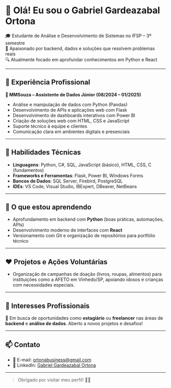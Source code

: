 # 👋 Olá! Eu sou o Gabriel Gardeazabal Ortona

🎓 Estudante de Análise e Desenvolvimento de Sistemas no IFSP – 3º semestre  
🚀 Apaixonado por backend, dados e soluções que resolvem problemas reais  
🔍 Atualmente focado em aprofundar conhecimentos em Python e React

---

## 💼 Experiência Profissional

**🔹 MMSouza – Assistente de Dados Júnior (08/2024 – 01/2025)**  
- Análise e manipulação de dados com Python (Pandas)
- Desenvolvimento de APIs e aplicações web com Flask 
- Desenvolvimento de dashboards interativos com Power BI  
- Criação de soluções web com HTML, CSS e JavaScript  
- Suporte técnico à equipe e clientes  
- Comunicação clara em ambientes digitais e presenciais

---

## 🧠 Habilidades Técnicas

- **Linguagens**: Python, C#, SQL, JavaScript (básico), HTML, CSS, C (fundamentos)  
- **Frameworks e Ferramentas**: Flask, Power BI, Windows Forms  
- **Bancos de Dados**: SQL Server, Firebird, PostgreSQL  
- **IDEs**: VS Code, Visual Studio, IBExpert, DBeaver, NetBeans

---

## 🧩 O que estou aprendendo

- Aprofundamento em backend com **Python** (boas práticas, automações, APIs)  
- Desenvolvimento moderno de interfaces com **React**  
- Versionamento com Git e organização de repositórios para portfólio técnico

---

## ❤️ Projetos e Ações Voluntárias

- Organização de campanhas de doação (livros, roupas, alimentos) para instituições como a AFETO em Vinhedo/SP, apoiando idosos e crianças com necessidades especiais.

---

## 📌 Interesses Profissionais

🎯 Em busca de oportunidades como **estagiário** ou **freelancer** nas áreas de  
**backend** e **análise de dados**. Aberto a novos projetos e desafios!

---

## 📫 Contato

- 📧 E-mail: ortonabusiness@gmail.com
- 🔗 LinkedIn: [Gabriel Gardeazabal Ortona](https://www.linkedin.com/in/gabriel-gardeazabal-ortona-8332511ab)

---

> Obrigado por visitar meu perfil! 🤝💛
